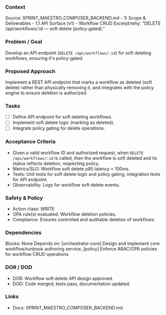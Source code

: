 ### Context

Source: SPRINT_MAESTRO_COMPOSER_BACKEND.md - 1) Scope & Deliverables - 1.1 API Surface (v1) - Workflow CRUD
Excerpt/why: "DELETE /api/workflows/:id — soft delete (policy‑gated)."

### Problem / Goal

Develop an API endpoint (`DELETE /api/workflows/:id`) for soft deleting workflows, ensuring it's policy-gated.

### Proposed Approach

Implement a REST API endpoint that marks a workflow as deleted (soft delete) rather than physically removing it, and integrates with the policy engine to ensure deletion is authorized.

### Tasks

- [ ] Define API endpoint for soft deleting workflows.
- [ ] Implement soft delete logic (marking as deleted).
- [ ] Integrate policy gating for delete operations.

### Acceptance Criteria

- Given a valid workflow ID and authorized request, when `DELETE /api/workflows/:id` is called, then the workflow is soft deleted and its status reflects deletion, respecting policy.
- Metrics/SLO: Workflow soft delete p95 latency < 100ms.
- Tests: Unit tests for soft delete logic and policy gating, integration tests for API endpoint.
- Observability: Logs for workflow soft delete events.

### Safety & Policy

- Action class: WRITE
- OPA rule(s) evaluated: Workflow deletion policies.
- Compliance: Ensures controlled and auditable deletion of workflows.

### Dependencies

Blocks: None
Depends on: [orchestrator-core] Design and implement core workflow/runbook authoring service, [policy] Enforce ABAC/OPA policies for workflow CRUD operations

### DOR / DOD

- DOR: Workflow soft delete API design approved.
- DOD: Code merged, tests pass, documentation updated.

### Links

- Docs: SPRINT_MAESTRO_COMPOSER_BACKEND.md
